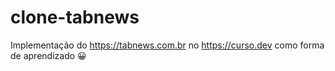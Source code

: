 # clone-tabnews

Implementação do https://tabnews.com.br no https://curso.dev como forma de aprendizado 😀
